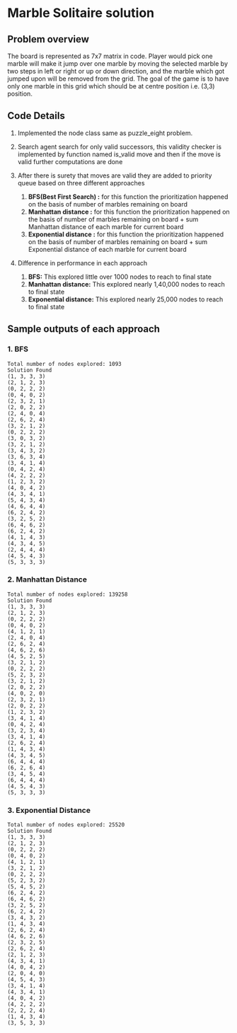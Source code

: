 # Marble Solitaire solution


## Problem overview

  

The board is represented as 7x7 matrix in code. Player would pick one marble will make it jump over one marble by moving the selected marble by two steps in left or right or up or down direction, and the marble which got jumped upon will be removed from the grid. The goal of the game is to have only one marble in this grid which should be at centre position i.e. (3,3) position.

## Code Details

  

1. Implemented the node class same as puzzle_eight problem.

  

2. Search agent search for only valid successors, this validity checker is implemented by function named is_valid move and then if the move is valid further computations are done

  

3. After there is surety that moves are valid they are added to priority queue based on three different approaches
	1. **BFS(Best First Search) :** for this function the prioritization happened on the basis of number of marbles remaining on board
	2. **Manhattan distance :** for this function the prioritization happened on the basis of number of marbles remaining on board + sum Manhattan distance of each marble for current board 
	3. **Exponential distance :** for this function the prioritization happened on the basis of number of marbles remaining on board + sum Exponential distance of each marble for current board
4. Difference in performance in each approach 
	1. **BFS:** This explored little over 1000 nodes to reach to final state
	2. **Manhattan distance:** This explored nearly 1,40,000 nodes to reach to final state
	3. **Exponential distance:** This explored nearly 25,000 nodes to reach to final state
## Sample outputs of each approach 

### 1. BFS
```plaintext
Total number of nodes explored: 1093
Solution Found
(1, 3, 3, 3)
(2, 1, 2, 3)
(0, 2, 2, 2)
(0, 4, 0, 2)
(2, 3, 2, 1)
(2, 0, 2, 2)
(2, 4, 0, 4)
(2, 6, 2, 4)
(3, 2, 1, 2)
(0, 2, 2, 2)
(3, 0, 3, 2)
(3, 2, 1, 2)
(3, 4, 3, 2)
(3, 6, 3, 4)
(3, 4, 1, 4)
(0, 4, 2, 4)
(4, 2, 2, 2)
(1, 2, 3, 2)
(4, 0, 4, 2)
(4, 3, 4, 1)
(5, 4, 3, 4)
(4, 6, 4, 4)
(6, 2, 4, 2)
(3, 2, 5, 2)
(6, 4, 6, 2)
(6, 2, 4, 2)
(4, 1, 4, 3)
(4, 3, 4, 5)
(2, 4, 4, 4)
(4, 5, 4, 3)
(5, 3, 3, 3)
```
### 2. Manhattan Distance 
```plaintext
Total number of nodes explored: 139258
Solution Found
(1, 3, 3, 3)
(2, 1, 2, 3)
(0, 2, 2, 2)
(0, 4, 0, 2)
(4, 1, 2, 1)
(2, 4, 0, 4)
(2, 6, 2, 4)
(4, 6, 2, 6)
(4, 5, 2, 5)
(3, 2, 1, 2)
(0, 2, 2, 2)
(5, 2, 3, 2)
(3, 2, 1, 2)
(2, 0, 2, 2)
(4, 0, 2, 0)
(2, 3, 2, 1)
(2, 0, 2, 2)
(1, 2, 3, 2)
(3, 4, 1, 4)
(0, 4, 2, 4)
(3, 2, 3, 4)
(3, 4, 1, 4)
(2, 6, 2, 4)
(1, 4, 3, 4)
(4, 3, 4, 5)
(6, 4, 4, 4)
(6, 2, 6, 4)
(3, 4, 5, 4)
(6, 4, 4, 4)
(4, 5, 4, 3)
(5, 3, 3, 3)
```
### 3. Exponential Distance
```plaintext
Total number of nodes explored: 25520
Solution Found
(1, 3, 3, 3)
(2, 1, 2, 3)
(0, 2, 2, 2)
(0, 4, 0, 2)
(4, 1, 2, 1)
(3, 2, 1, 2)
(0, 2, 2, 2)
(5, 2, 3, 2)
(5, 4, 5, 2)
(6, 2, 4, 2)
(6, 4, 6, 2)
(3, 2, 5, 2)
(6, 2, 4, 2)
(3, 4, 3, 2)
(1, 4, 3, 4)
(2, 6, 2, 4)
(4, 6, 2, 6)
(2, 3, 2, 5)
(2, 6, 2, 4)
(2, 1, 2, 3)
(4, 3, 4, 1)
(4, 0, 4, 2)
(2, 0, 4, 0)
(4, 5, 4, 3)
(3, 4, 1, 4)
(4, 3, 4, 1)
(4, 0, 4, 2)
(4, 2, 2, 2)
(2, 2, 2, 4)
(1, 4, 3, 4)
(3, 5, 3, 3)
```

